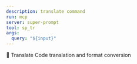 ```yaml
---
description: translate command
run: mcp
server: super-prompt
tool: sp_tr
args:
  query: "${input}"
---
```


🔀 Translate
Code translation and format conversion
